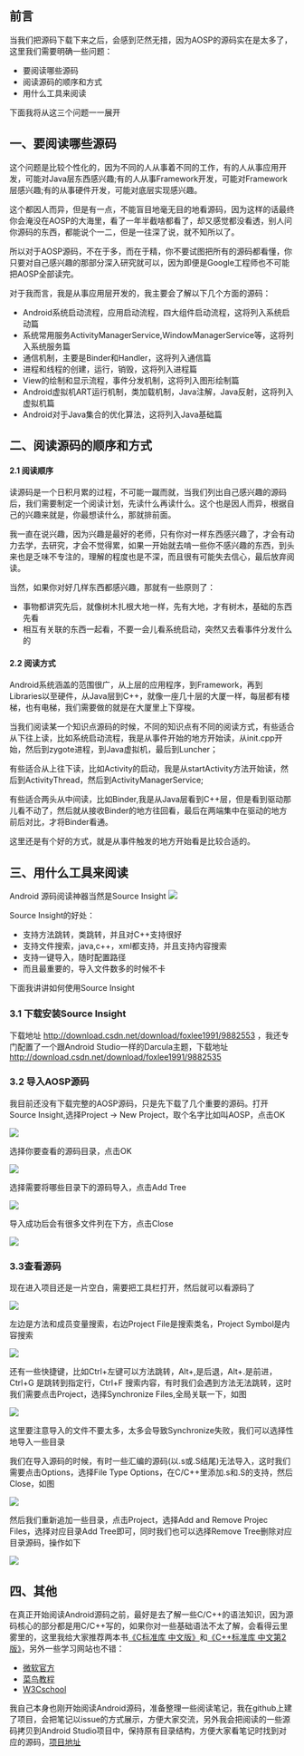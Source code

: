 ## 前言
当我们把源码下载下来之后，会感到茫然无措，因为AOSP的源码实在是太多了，这里我们需要明确一些问题：

* 要阅读哪些源码
* 阅读源码的顺序和方式
* 用什么工具来阅读

下面我将从这三个问题一一展开

## 一、要阅读哪些源码

这个问题是比较个性化的，因为不同的人从事着不同的工作，有的人从事应用开发，可能对Java层东西感兴趣;有的人从事Framework开发，可能对Framework层感兴趣;有的从事硬件开发，可能对底层实现感兴趣。

这个都因人而异，但是有一点，不能盲目地毫无目的地看源码，因为这样的话最终你会淹没在AOSP的大海里，看了一年半截啥都看了，却又感觉都没看透，别人问你源码的东西，都能说个一二，但是一往深了说，就不知所以了。

所以对于AOSP源码，不在于多，而在于精，你不要试图把所有的源码都看懂，你只要对自己感兴趣的那部分深入研究就可以，因为即便是Google工程师也不可能把AOSP全部读完。

对于我而言，我是从事应用层开发的，我主要会了解以下几个方面的源码：

* Android系统启动流程，应用启动流程，四大组件启动流程，这将列入系统启动篇
* 系统常用服务ActivityManagerService,WindowManagerService等，这将列入系统服务篇
* 通信机制，主要是Binder和Handler，这将列入通信篇
* 进程和线程的创建，运行，销毁，这将列入进程篇
* View的绘制和显示流程，事件分发机制，这将列入图形绘制篇
* Android虚拟机ART运行机制，类加载机制，Java注解，Java反射，这将列入虚拟机篇
* Android对于Java集合的优化算法，这将列入Java基础篇

## 二、阅读源码的顺序和方式

#### 2.1 阅读顺序
读源码是一个日积月累的过程，不可能一蹴而就，当我们列出自己感兴趣的源码后，我们需要制定一个阅读计划，先读什么再读什么。这个也是因人而异，根据自己的兴趣来就是，你最想读什么，那就排前面。

我一直在说兴趣，因为兴趣是最好的老师，只有你对一样东西感兴趣了，才会有动力去学，去研究，才会不觉得累，如果一开始就去啃一些你不感兴趣的东西，到头来也是乏味不专注的，理解的程度也是不深，而且很有可能失去信心，最后放弃阅读。

当然，如果你对好几样东西都感兴趣，那就有一些原则了：

* 事物都讲究先后，就像树木扎根大地一样，先有大地，才有树木，基础的东西先看
* 相互有关联的东西一起看，不要一会儿看系统启动，突然又去看事件分发什么的

#### 2.2 阅读方式
Android系统涵盖的范围很广，从上层的应用程序，到Framework，再到Libraries以至硬件，从Java层到C++，就像一座几十层的大厦一样，每层都有楼梯，也有电梯，我们需要做的就是在大厦里上下穿梭。

当我们阅读某一个知识点源码的时候，不同的知识点有不同的阅读方式，有些适合从下往上读，比如系统启动流程，我是从事件开始的地方开始读，从init.cpp开始，然后到zygote进程，到Java虚拟机，最后到Luncher；

有些适合从上往下读，比如Activity的启动，我是从startActivity方法开始读，然后到ActivityThread，然后到ActivityManagerService;

有些适合两头从中间读，比如Binder,我是从Java层看到C++层，但是看到驱动那儿看不动了，然后就从接收Binder的地方往回看，最后在两端集中在驱动的地方前后对比，才将Binder看通。

这里还是有个好的方式，就是从事件触发的地方开始看是比较合适的。

## 三、用什么工具来阅读

Android 源码阅读神器当然是Source Insight 
![](https://user-images.githubusercontent.com/7986735/31375054-e5dba386-add2-11e7-80e0-aa518b10c648.gif)

Source Insight的好处：

* 支持方法跳转，类跳转，并且对C++支持很好
* 支持文件搜索，java,c++，xml都支持，并且支持内容搜索
* 支持一键导入，随时配置路径
* 而且最重要的，导入文件数多的时候不卡

下面我讲讲如何使用Source Insight
### 3.1 下载安装Source Insight

下载地址 http://download.csdn.net/download/foxlee1991/9882553 ，我还专门配置了一个跟Android Studio一样的Darcula主题，下载地址 http://download.csdn.net/download/foxlee1991/9882535

### 3.2 导入AOSP源码

我目前还没有下载完整的AOSP源码，只是先下载了几个重要的源码。打开Source Insight,选择Project -> New Project，取个名字比如叫AOSP，点击OK

![](http://upload-images.jianshu.io/upload_images/3387045-8412a62d1b79a699.png?imageMogr2/auto-orient/strip%7CimageView2/2/w/1240)

选择你要查看的源码目录，点击OK

![](http://upload-images.jianshu.io/upload_images/3387045-c901bed5d8670ddb.png?imageMogr2/auto-orient/strip%7CimageView2/2/w/1240)

选择需要将哪些目录下的源码导入，点击Add Tree

![](http://upload-images.jianshu.io/upload_images/3387045-5033e5e91f286fa5.png?imageMogr2/auto-orient/strip%7CimageView2/2/w/1240)


导入成功后会有很多文件列在下方，点击Close

![](http://upload-images.jianshu.io/upload_images/3387045-cf873591e37eadb3.png?imageMogr2/auto-orient/strip%7CimageView2/2/w/1240)


### 3.3查看源码
现在进入项目还是一片空白，需要把工具栏打开，然后就可以看源码了

![](http://upload-images.jianshu.io/upload_images/3387045-c80e01b4511ba549.gif?imageMogr2/auto-orient/strip)


左边是方法和成员变量搜索，右边Project File是搜索类名，Project Symbol是内容搜索

![](http://upload-images.jianshu.io/upload_images/3387045-0a23a2fc65603414.png?imageMogr2/auto-orient/strip%7CimageView2/2/w/1240)


还有一些快捷键，比如Ctrl+左键可以方法跳转，Alt+,是后退，Alt+.是前进，Ctrl+G 是跳转到指定行，Ctrl+F 搜索内容，有时我们会遇到方法无法跳转，这时我们需要点击Project，选择Synchronize Files,全局关联一下，如图

![](http://upload-images.jianshu.io/upload_images/3387045-86700d6d78a03c6c.gif?imageMogr2/auto-orient/strip)

这里要注意导入的文件不要太多，太多会导致Synchronize失败，我们可以选择性地导入一些目录

我们在导入源码的时候，有时一些汇编的源码(以.s或.S结尾)无法导入，这时我们需要点击Options，选择File Type Options，在C/C++里添加.s和.S的支持，然后Close，如图

![](http://upload-images.jianshu.io/upload_images/3387045-44d885d884068593.png?imageMogr2/auto-orient/strip%7CimageView2/2/w/1240)

然后我们重新追加一些目录，点击Project，选择Add and Remove Projec Files，选择对应目录Add Tree即可，同时我们也可以选择Remove Tree删除对应目录源码，操作如下

![](http://upload-images.jianshu.io/upload_images/3387045-22210ab26d7af252.gif?imageMogr2/auto-orient/strip)


## 四、其他

在真正开始阅读Android源码之前，最好是去了解一些C/C++的语法知识，因为源码核心的部分都是用C/C++写的，如果你对一些基础语法不太了解，会看得云里雾里的，这里我给大家推荐两本书[《C标准库 中文版》](http://download.csdn.net/download/foxlee1991/10033921)和[《C++标准库 中文第2版》](http://download.csdn.net/download/foxlee1991/10034335)，另外一些学习网站也不错：

- [微软官方](https://msdn.microsoft.com/zh-cn/library/cscc687y.aspx)
- [菜鸟教程](http://www.runoob.com/cplusplus/cpp-tutorial.html)
- [W3Cschool](https://www.w3cschool.cn/cpp/)

我自己本身也刚开始阅读Android源码，准备整理一些阅读笔记，我在github上建了项目，会把笔记以issue的方式展示，方便大家交流，另外我会把阅读的一些源码拷贝到Android Studio项目中，保持原有目录结构，方便大家看笔记时找到对应的源码，[项目地址](https://github.com/foxleezh/AOSP)